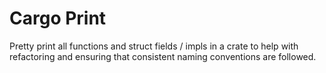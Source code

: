 # Cargo Print

Pretty print all functions and struct fields / impls in a crate to help with refactoring and ensuring that consistent naming conventions are followed.
